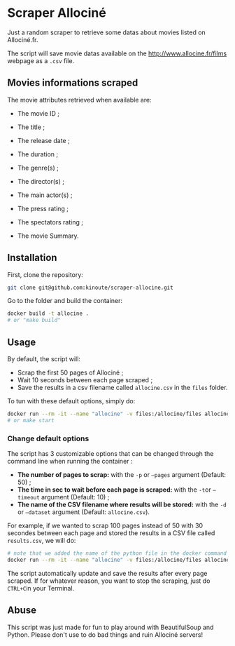 # Scraper Allociné

Just a random scraper to retrieve some datas about movies listed on Allociné.fr.

The script will save movie datas available on the http://www.allocine.fr/films webpage as a `.csv` file.

## Movies informations scraped

The movie attributes retrieved when available are:

* The movie ID ;

* The title ;

* The release date ;

* The duration ;

* The genre(s) ;

* The director(s) ;

* The main actor(s) ;

* The press rating ;

* The spectators rating ;

* The movie Summary.



## Installation

First, clone the repository:

```bash
git clone git@github.com:kinoute/scraper-allocine.git
```

Go to the folder and build the container:

```bash
docker build -t allocine .
# or "make build"
```

## Usage



By default, the script will:

* Scrap the first 50 pages of Allociné ;
* Wait 10 seconds between each page scraped ;
* Save the results in a csv filename called `allocine.csv` in the `files` folder.

To tun with these default options, simply do:

```bash
docker run --rm -it --name "allocine" -v files:/allocine/files allocine
# or make start
```

### Change default options

The script has 3 customizable options that can be changed through the command line when running the container :

* **The number of pages to scrap:** with the `-p` or `—pages` argument (Default: 50) ;
* **The time in sec to wait before each page is scraped:** with the `-t`or `—timeout` argument (Default: 10) ;
* **The name of the CSV filename where results will be stored:** with the `-d` or `—dataset` argument (Default: `allocine.csv`).

For example, if we wanted to scrap 100 pages instead of 50 with 30 secondes between each page and stored the results in a CSV file called `results.csv`, we will do:

```bash
# note that we added the name of the python file in the docker command
docker run --rm -it --name "allocine" -v files:/allocine/files allocine scraper.py -p 100 -t 30 -d results.csv
```

The script automatically update and save the results after every page scraped. If for whatever reason, you want to stop the scraping, just do `CTRL+C`in your Terminal.

## Abuse

This script was just made for fun to play around with BeautifulSoup and Python. Please don't use to do bad things and ruin Allociné servers!
